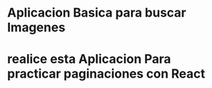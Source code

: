 # Aplicacion Basica para buscar Imagenes

# **realice esta Aplicacion Para practicar paginaciones con React**